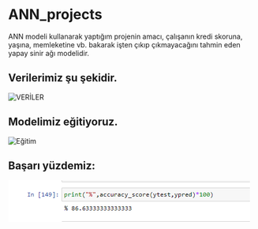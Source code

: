 # ANN_projects

ANN modeli kullanarak yaptığım projenin amacı, çalışanın kredi skoruna, yaşına, memleketine vb. bakarak işten çıkıp çıkmayacağını tahmin eden yapay sinir ağı modelidir.

## Verilerimiz şu şekidir.

![VERİLER]([https://github.com/whasancan/ANN_projects/blob/b01bcc2706cfdccf1fbe5adeeb24d3829d4c7bd2/veri.png](https://github.com/whasancan/ANN_projects/blob/ad862f2113e534cb1c24a837ed3aa1dccf0966d3/Images/veri.png)https://github.com/whasancan/ANN_projects/blob/ad862f2113e534cb1c24a837ed3aa1dccf0966d3/Images/veri.png)


## Modelimiz eğitiyoruz.

![Eğitim](https://github.com/whasancan/ANN_projects/blob/ad862f2113e534cb1c24a837ed3aa1dccf0966d3/Images/e%C4%9Fitim.png)


## Başarı yüzdemiz:

![Başarı](https://github.com/whasancan/ANN_projects/blob/ad862f2113e534cb1c24a837ed3aa1dccf0966d3/Images/ba%C5%9Far%C4%B1.png)
